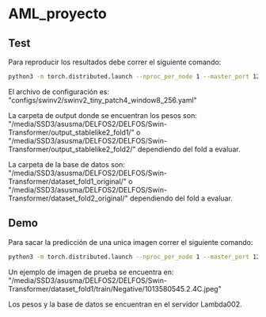 # AML_proyecto

## Test
Para reproducir los resultados debe correr el siguiente comando:

```bash
python3 -m torch.distributed.launch --nproc_per_node 1 --master_port 12345 main.py --eval --cfg [archivo a la configuración] --output [carpeta con los pesos entrenados] --data-path [carpeta con la base de datos] --local_rank [numero de gpu] --mode test --fold [numero del fold a evaluar] --adv [True si se esta evaluando en el dataset de ejemplos adversarios]
```

El archivo de configuración es: "configs/swinv2/swinv2_tiny_patch4_window8_256.yaml"

La carpeta de output donde se encuentran los pesos son: "/media/SSD3/asusma/DELFOS2/DELFOS/Swin-Transformer/output_stablelike2_fold1/" o "/media/SSD3/asusma/DELFOS2/DELFOS/Swin-Transformer/output_stablelike2_fold2/" dependiendo del fold a evaluar.

La carpeta de la base de datos son: "/media/SSD3/asusma/DELFOS2/DELFOS/Swin-Transformer/dataset_fold1_original/" o "/media/SSD3/asusma/DELFOS2/DELFOS/Swin-Transformer/dataset_fold2_original/" dependiendo del fold a evaluar. 

## Demo
Para sacar la predicción de una unica imagen correr el siguiente comando:

```bash
python3 -m torch.distributed.launch --nproc_per_node 1 --master_port 12345 main.py --eval --cfg [archivo a la configuración] --output [carpeta con los pesos entrenados] --data-path [carpeta con la base de datos] --local_rank [numero de gpu] --mode demo --img [ruta a una imagen de prueba]
```

Un ejemplo de imagen de prueba se encuentra en: "/media/SSD3/asusma/DELFOS2/DELFOS/Swin-Transformer/dataset_fold1/train/Negative/1013580545.2.4C.jpeg"

Los pesos y la base de datos se encuentran en el servidor Lambda002.
